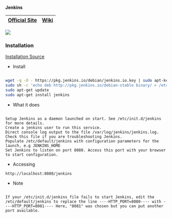 **Jenkins**

| [Official Site ](https://jenkins.io/) | [Wiki](https://wiki.jenkins.io/) |
| :---: | :---: |

![](../logos/logos-v1-128x128.png)

### Installation

[Installation Source](https://jenkins.io/doc/book/installing/)

+ Install 

```bash

wget -q -O - https://pkg.jenkins.io/debian/jenkins.io.key | sudo apt-key add -
sudo sh -c 'echo deb http://pkg.jenkins.io/debian-stable binary/ > /etc/apt/sources.list.d/jenkins.list'
sudo apt-get update
sudo apt-get install jenkins

```

+ What it does


```plain text

Setup Jenkins as a daemon launched on start. See /etc/init.d/jenkins for more details.
Create a jenkins user to run this service.
Direct console log output to the file /var/log/jenkins/jenkins.log. Check this file if you are troubleshooting Jenkins.
Populate /etc/default/jenkins with configuration parameters for the launch, e.g JENKINS_HOME
Set Jenkins to listen on port 8080. Access this port with your browser to start configuration.

```

+ Accessing

```plain text
http://localhost:8080/jenkins
```

+ Note

```plain text

If your /etc/init.d/jenkins file fails to start Jenkins, edit the /etc/default/jenkins to replace the line ----HTTP_PORT=8080---- with ----HTTP_PORT=8081---- Here, "8081" was chosen but you can put another port available.

```